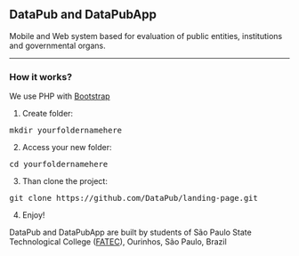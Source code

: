<h2>DataPub and DataPubApp</h2>

Mobile and Web system based for evaluation of public entities, institutions and governmental organs.

<hr />
<h3>How it works?</h3>
We use PHP with <a href="http://getbootstrap.com/" target="_blank">Bootstrap</a>

1. Create folder:
<pre>mkdir yourfoldernamehere</pre>

2. Access your new folder:
<pre>cd yourfoldernamehere</pre>

3. Than clone the project:
<pre>git clone https://github.com/DataPub/landing-page.git</pre>

4. Enjoy!

DataPub and DataPubApp are built by students of São Paulo State Technological College (<a href="http://fatecourinhos.edu.br" target="_blank">FATEC</a>), Ourinhos, São Paulo, Brazil


